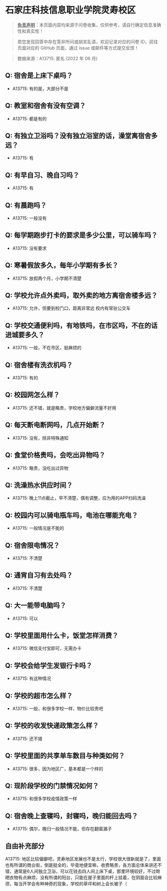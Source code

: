 # 石家庄科技信息职业学院灵寿校区

> [免责声明](https://colleges.chat/#_3)：本页面内容均来源于问卷收集，仅供参考，请自行确定信息准确性和真实性！

> 若您发现回答中存在答非所问或胡言乱语，欢迎记录对应的问卷 ID，前往页面对应的 GitHub 页面，通过 issue 或邮件等方式提交反馈！

> 数据来源：A13715: 匿名 (2022 年 06 月)

## Q: 宿舍是上床下桌吗？

- A13715: 有的是，大部分不是

## Q: 教室和宿舍有没有空调？

- A13715: 都是有的

## Q: 有独立卫浴吗？没有独立浴室的话，澡堂离宿舍多远？

- A13715: 有

## Q: 有早自习、晚自习吗？

- A13715: 有

## Q: 有晨跑吗？

- A13715: 一般没有

## Q: 每学期跑步打卡的要求是多少公里，可以骑车吗？

- A13715: 没有要求

## Q: 寒暑假放多久，每年小学期有多长？

- A13715: 放假两个月，小学期不清楚

## Q: 学校允许点外卖吗，取外卖的地方离宿舍楼多远？

- A13715: 允许，但要到校门口，距离非常远 校内有常驻公交车

## Q: 学校交通便利吗，有地铁吗，在市区吗，不在的话进城要多久？

- A13715: 一般，不在市区，挺麻烦的

## Q: 宿舍楼有洗衣机吗？

- A13715: 有的

## Q: 校园网怎么样？

- A13715: 还不错，就是略贵，学校地方偏僻流量不好用

## Q: 每天断电断网吗，几点开始断？

- A13715: 没有，除非特殊通知

## Q: 食堂价格贵吗，会吃出异物吗？

- A13715: 略贵，没吃出过异物

## Q: 洗澡热水供应时间？

- A13715: 晚上11点截止，早不清楚，偶有调整，应为用的APP扫码洗澡

## Q: 校园内可以骑电瓶车吗，电池在哪能充电？

- A13715: 一般情况是不能的

## Q: 宿舍限电情况？

- A13715: 不清楚

## Q: 通宵自习有去处吗？

- A13715: 不清楚

## Q: 大一能带电脑吗？

- A13715: 可以

## Q: 学校里面用什么卡，饭堂怎样消费？

- A13715: 微信支付宝即可，无需办卡

## Q: 学校会给学生发银行卡吗？

- A13715: 有这种情况

## Q: 学校的超市怎么样？

- A13715: 一般，和很多学校一样，物价比较贵吧

## Q: 学校的收发快递政策怎么样？

- A13715: 还不错

## Q: 学校里面的共享单车数目与种类如何？

- A13715: 很多，因为地区广，基本都是一个样的

## Q: 现阶段学校的门禁情况如何？

- A13715: 和很多学校疫情政策一样

## Q: 宿舍晚上查寝吗，封寝吗，晚归能回去吗？

- A13715: 偶尔，晚归一般情况不能，但存在翻窗漏子

## 自由补充部分

A13715: 地区比较偏僻吧，灵寿地区发展也不是太行，学校很大很新就是了，里面也有所谓的商业街，倒是挺全的，毕竟地便宜嘛，收费略贵，各方面总体来讲还不错，通常是6人间独立卫浴，可以花钱去四人间上床下桌，那里环境较好，不过晾晒衣物有点麻烦，没有所谓的阳台，只能在屋子里面的杆上挂着，在阴面会比较麻烦，每当开学会有种神奇的现象，学校的草坪和树上会长被子（